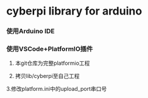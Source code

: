 # cyberpi library for arduino

### 使用Arduino IDE



### 使用VSCode+PlatformIO插件
 1. 本git仓库为完整platformio工程
 
 2. 拷贝lib/cyberpi至自己工程
 
 3.修改platform.ini中的upload_port串口号
